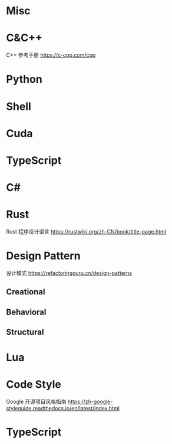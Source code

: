 # Misc

# C&C++
C++ 参考手册 https://c-cpp.com/cpp

# Python

# Shell

# Cuda

# TypeScript

# C#

# Rust
Rust 程序设计语言 https://rustwiki.org/zh-CN/book/title-page.html

# Design Pattern
设计模式 https://refactoringguru.cn/design-patterns

## Creational

## Behavioral

## Structural

# Lua

# Code Style
Google 开源项目风格指南  https://zh-google-styleguide.readthedocs.io/en/latest/index.html

# TypeScript

